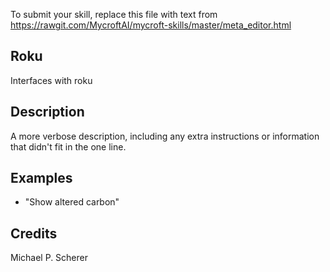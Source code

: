 To submit your skill, replace this file with text from 
https://rawgit.com/MycroftAI/mycroft-skills/master/meta_editor.html


## Roku
Interfaces with roku

## Description 
A more verbose description, including any extra instructions or
information that didn't fit in the one line.

## Examples 
* "Show altered carbon"

## Credits 
Michael P. Scherer
